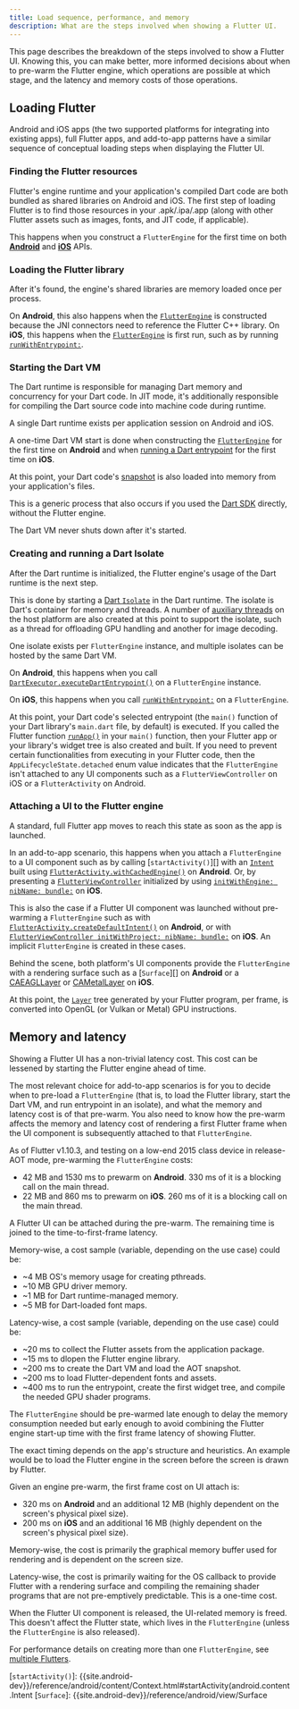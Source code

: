 ```yaml
---
title: Load sequence, performance, and memory
description: What are the steps involved when showing a Flutter UI.
---
```


This page describes the breakdown of the steps involved
to show a Flutter UI. Knowing this, you can make better,
more informed decisions about when to pre-warm the Flutter engine,
which operations are possible at which stage,
and the latency and memory costs of those operations.

## Loading Flutter

Android and iOS apps (the two supported platforms for
integrating into existing apps), full Flutter apps,
and add-to-app patterns have a similar sequence of
conceptual loading steps when displaying the Flutter UI.

### Finding the Flutter resources

Flutter's engine runtime and your application's compiled
Dart code are both bundled as shared libraries on Android
and iOS. The first step of loading Flutter is to find those
resources in your .apk/.ipa/.app (along with other Flutter
assets such as images, fonts, and JIT code, if applicable).

This happens when you construct a `FlutterEngine` for the
first time on both **[Android][android-engine]**
and **[iOS][ios-engine]** APIs.

### Loading the Flutter library

After it's found, the engine's shared libraries are memory loaded
once per process.

On **Android**, this also happens when the
[`FlutterEngine`][android-engine] is constructed because the
JNI connectors need to reference the Flutter C++ library.
On **iOS**, this happens when the
[`FlutterEngine`][ios-engine] is first run,
such as by running [`runWithEntrypoint:`][].

### Starting the Dart VM

The Dart runtime is responsible for managing Dart memory and
concurrency for your Dart code. In JIT mode,
it's additionally responsible for compiling
the Dart source code into machine code during runtime.

A single Dart runtime exists per application session on
Android and iOS.

A one-time Dart VM start is done when constructing the
[`FlutterEngine`][android-engine] for the first time on
**Android** and when [running a Dart entrypoint][ios-engine]
for the first time on **iOS**.

At this point, your Dart code's [snapshot][]
is also loaded into memory from your application's files.

This is a generic process that also occurs if you used the
[Dart SDK][] directly, without the Flutter engine.

The Dart VM never shuts down after it's started.

### Creating and running a Dart Isolate

After the Dart runtime is initialized,
the Flutter engine's usage of the Dart
runtime is the next step.

This is done by starting a [Dart `Isolate`][] in the Dart runtime.
The isolate is Dart's container for memory and threads.
A number of [auxiliary threads][] on the host platform are
also created at this point to support the isolate, such
as a thread for offloading GPU handling and another for image decoding.

One isolate exists per `FlutterEngine` instance, and multiple isolates
can be hosted by the same Dart VM.

On **Android**, this happens when you call
[`DartExecutor.executeDartEntrypoint()`][]
on a `FlutterEngine` instance.

On **iOS**, this happens when you call [`runWithEntrypoint:`][]
on a `FlutterEngine`.

At this point, your Dart code's selected entrypoint
(the `main()` function of your Dart library's `main.dart` file,
by default) is executed. If you called the
Flutter function [`runApp()`][] in your `main()` function,
then your Flutter app or your library's widget tree is also created
and built. If you need to prevent certain functionalities from executing
in your Flutter code, then the `AppLifecycleState.detached`
enum value indicates that the `FlutterEngine` isn't attached
to any UI components such as a `FlutterViewController`
on iOS or a `FlutterActivity` on Android.

### Attaching a UI to the Flutter engine

A standard, full Flutter app moves to reach this state as
soon as the app is launched.

In an add-to-app scenario,
this happens when you attach a `FlutterEngine`
to a UI component such as by calling [`startActivity()`][]
with an [`Intent`][] built using [`FlutterActivity.withCachedEngine()`][]
on **Android**. Or, by presenting a [`FlutterViewController`][]
initialized by using [`initWithEngine: nibName: bundle:`][]
on **iOS**.

This is also the case if a Flutter UI component was launched without
pre-warming a `FlutterEngine` such as with
[`FlutterActivity.createDefaultIntent()`][] on **Android**,
or with [`FlutterViewController initWithProject: nibName: bundle:`][]
on **iOS**. An implicit `FlutterEngine` is created in these cases.

Behind the scene, both platform's UI components provide the
`FlutterEngine` with a rendering surface such as a
[`Surface`][] on **Android** or a [CAEAGLLayer][] or [CAMetalLayer][]
on **iOS**.

At this point, the [`Layer`][] tree generated by your Flutter
program, per frame, is converted into
OpenGL (or Vulkan or Metal) GPU instructions.

## Memory and latency

Showing a Flutter UI has a non-trivial latency cost.
This cost can be lessened by starting the Flutter engine
ahead of time.

The most relevant choice for add-to-app scenarios is for you
to decide when to pre-load a `FlutterEngine`
(that is, to load the Flutter library, start the Dart VM,
and run entrypoint in an isolate), and what the memory and latency
cost is of that pre-warm. You also need to know how the pre-warm
affects the memory and latency cost of rendering a first Flutter
frame when the UI component is subsequently attached
to that `FlutterEngine`.

As of Flutter v1.10.3, and testing on a low-end 2015 class device
in release-AOT mode, pre-warming the `FlutterEngine` costs:

* 42 MB and 1530 ms to prewarm on **Android**.
  330 ms of it is a blocking call on the main thread.
* 22 MB and 860 ms to prewarm on **iOS**.
  260 ms of it is a blocking call on the main thread.

A Flutter UI can be attached during the pre-warm.
The remaining time is joined to the time-to-first-frame latency.

Memory-wise, a cost sample (variable,
depending on the use case) could be:

* ~4 MB OS's memory usage for creating pthreads.
* ~10 MB GPU driver memory.
* ~1 MB for Dart runtime-managed memory.
* ~5 MB for Dart-loaded font maps.

Latency-wise,
a cost sample (variable, depending on the use case) could be:

* ~20 ms to collect the Flutter assets from the application package.
* ~15 ms to dlopen the Flutter engine library.
* ~200 ms to create the Dart VM and load the AOT snapshot.
* ~200 ms to load Flutter-dependent fonts and assets.
* ~400 ms to run the entrypoint, create the first widget tree,
  and  compile the needed GPU shader programs.

The `FlutterEngine` should be pre-warmed late enough to delay the
memory consumption needed but early enough to avoid combining the
Flutter engine start-up time with the first frame latency of
showing Flutter.

The exact timing depends on the app's structure and heuristics.
An example would be to load the Flutter engine in the screen
before the screen is drawn by Flutter.

Given an engine pre-warm, the first frame cost on UI attach is:

* 320 ms on **Android** and an additional 12 MB
  (highly dependent on the screen's physical pixel size).
* 200 ms on **iOS** and an additional 16 MB
  (highly dependent on the screen's physical pixel size).

Memory-wise, the cost is primarily the graphical memory buffer used for
rendering and is dependent on the screen size.

Latency-wise, the cost is primarily waiting for the OS callback to provide
Flutter with a rendering surface and compiling the remaining shader programs
that are not pre-emptively predictable. This is a one-time cost.

When the Flutter UI component is released, the UI-related memory is freed.
This doesn't affect the Flutter state, which lives in the `FlutterEngine`
(unless the `FlutterEngine` is also released).

For performance details on creating more than one `FlutterEngine`,
see [multiple Flutters][].

[android-engine]: {{site.api}}/javadoc/io/flutter/embedding/engine/FlutterEngine.html
[auxiliary threads]: {{site.repo.flutter}}/wiki/The-Engine-architecture#threading
[CAEAGLLayer]: {{site.apple-dev}}/documentation/quartzcore/caeagllayer
[CAMetalLayer]: {{site.apple-dev}}/documentation/quartzcore/cametallayer
[Dart `Isolate`]: {{site.dart.api}}/stable/dart-isolate/Isolate-class.html
[Dart SDK]: {{site.dart-site}}/tools/sdk
[`DartExecutor.executeDartEntrypoint()`]: {{site.api}}/javadoc/io/flutter/embedding/engine/dart/DartExecutor.html#executeDartEntrypoint-io.flutter.embedding.engine.dart.DartExecutor.DartEntrypoint-
[`FlutterActivity.createDefaultIntent()`]: {{site.api}}/javadoc/io/flutter/embedding/android/FlutterActivity.html#createDefaultIntent-android.content.Context-
[`FlutterActivity.withCachedEngine()`]: {{site.api}}/javadoc/io/flutter/embedding/android/FlutterActivity.html#withCachedEngine-java.lang.String-
[`FlutterViewController`]: {{site.api}}/ios-embedder/interface_flutter_view_controller.html
[`FlutterViewController initWithProject: nibName: bundle:`]: {{site.api}}/ios-embedder/interface_flutter_view_controller.html#aa3aabfb89e958602ce6a6690c919f655
[`initWithEngine: nibName: bundle:`]: {{site.api}}/ios-embedder/interface_flutter_view_controller.html#a0aeea9525c569d5efbd359e2d95a7b31
[`Intent`]: {{site.android-dev}}/reference/android/content/Intent.html
[ios-engine]: {{site.api}}/ios-embedder/interface_flutter_engine.html
[`Layer`]: {{site.api}}/flutter/rendering/Layer-class.html
[multiple Flutters]: {{site.url}}/add-to-app/multiple-flutters
[`runApp()`]: {{site.api}}/flutter/widgets/runApp.html
[`runWithEntrypoint:`]: {{site.api}}/ios-embedder/interface_flutter_engine.html#a019d6b3037eff6cfd584fb2eb8e9035e
[snapshot]: {{site.github}}/dart-lang/sdk/wiki/Snapshots
[`startActivity()`]: {{site.android-dev}}/reference/android/content/Context.html#startActivity(android.content.Intent
[`Surface`]: {{site.android-dev}}/reference/android/view/Surface
